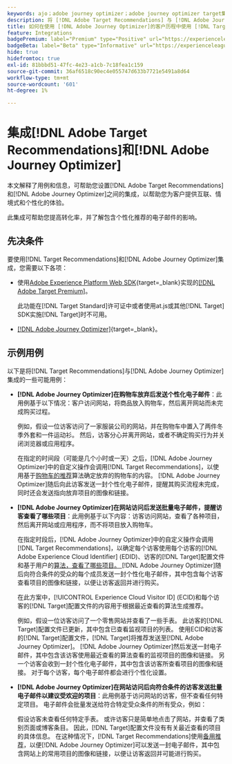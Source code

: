 ```yaml
---
keywords: ajo；adobe journey optimizer；adobe journey optimizer target集成；推荐；target推荐；集成
description: 将 [!DNL Adobe Target Recommendations] 与 [!DNL Adobe Journey Optimizer]集成。
title: 如何在使用 [!DNL Adobe Journey Optimizer]的客户历程中使用 [!DNL Target Recommendations] ？
feature: Integrations
badgePremium: label="Premium" type="Positive" url="https://experienceleague.adobe.com/docs/target/using/introduction/intro.html?lang=en#premium newtab=true" tooltip="请参阅Target Premium中包含的内容。"
badgeBeta: label="Beta" type="Informative" url="https://experienceleague.adobe.com/docs/target/using/introduction/intro.html#beta newtab=true" tooltip=" [!DNL Adobe Target] 中有哪些 Beta 功能。"
hide: true
hidefromtoc: true
exl-id: 81bbbd51-47fc-4e23-a1cb-7c18fea1c159
source-git-commit: 36af6518c90ec4e055747d633b7721e5491a8d64
workflow-type: tm+mt
source-wordcount: '601'
ht-degree: 1%

---
```


# 集成[!DNL Adobe Target Recommendations]和[!DNL Adobe Journey Optimizer]

本文解释了用例和信息，可帮助您设置[!DNL Adobe Target Recommendations]和[!DNL Adobe Journey Optimizer]之间的集成，以帮助您为客户提供互联、情境式和个性化的体验。

此集成可帮助您提高转化率，并了解包含个性化推荐的电子邮件的影响。

## 先决条件

要使用[!DNL Target Recommendations]和[!DNL Adobe Journey Optimizer]集成，您需要以下各项：

* 使用[Adobe Experience Platform Web SDK](https://experienceleague.adobe.com/docs/target-dev/developer/client-side/aep-web-sdk.html){target=_blank}实现的[[!DNL Adobe Target Premium]](/help/main/c-intro/intro.md#premium)。

  此功能在[!DNL Target Standard]许可证中或者使用at.js或其他[!DNL Target] SDK实施[!DNL Target]时不可用。

* [[!DNL Adobe Journey Optimizer]](https://experienceleague.adobe.com/docs/journey-optimizer/using/ajo-home.html){target=_blank}。

## 示例用例

以下是将[!DNL Target Recommendations]与[!DNL Adobe Journey Optimizer]集成的一些可能用例：

* **[!DNL Adobe Journey Optimizer]在购物车放弃后发送个性化电子邮件**：此用例基于以下情况：客户访问网站，将商品放入购物车，然后离开网站而未完成购买过程。

  例如，假设一位访客访问了一家服装公司的网站，并在购物车中置入了两件冬季外套和一件运动衫。 然后，访客分心并离开网站，或者不确定购买行为并关闭浏览器或应用程序。

  在指定的时间段（可能是几个小时或一天）之后，[!DNL Adobe Journey Optimizer]中的自定义操作会调用[!DNL Target Recommendations]，以使用基于[购物车的推荐](/help/main/c-recommendations/c-algorithms/base-the-recommendation-on-a-recommendation-key.md)算法确定放弃的购物车的内容。 [!DNL Adobe Journey Optimizer]随后向此访客发送一封个性化电子邮件，提醒其购买流程未完成，同时还会发送指向放弃项目的图像和链接。

* **[!DNL Adobe Journey Optimizer]在网站访问后发送批量电子邮件，提醒访客查看了哪些项目**：此用例基于以下内容：访客访问网站，查看了各种项目，然后离开网站或应用程序，而不将项目放入购物车。

  在指定时段后，[!DNL Adobe Journey Optimizer]中的自定义操作会调用[!DNL Target Recommendations]，以确定每个访客使用每个访客的[!DNL Adobe Experience Cloud Identifier] (EDID)、访客的[!DNL Target]配置文件和基于用户的[算法，查看了哪些项目。 ](/help/main/c-recommendations/c-algorithms/base-the-recommendation-on-a-recommendation-key.md)[!DNL Adobe Journey Optimizer]随后向符合条件的受众的每个成员发送一封个性化电子邮件，其中包含每个访客查看项目的图像和链接，以便让访客返回并进行购买。

  在此方案中，[!UICONTROL Experience Cloud Visitor ID] (ECID)和每个访客的[!DNL Target]配置文件的内容用于根据最近查看的算法生成推荐。

  例如，假设一位访客访问了一个零售网站并查看了一些手表。 此访客的[!DNL Target]配置文件已更新，其中包含已查看监视项目的列表。 使用ECID和访客的[!DNL Target]配置文件，[!DNL Target]将推荐发送至[!DNL Adobe Journey Optimizer]。 [!DNL Adobe Journey Optimizer]然后发送一封电子邮件，其中包含该访客使用最近查看的算法查看的监视项目的图像和链接。 另一个访客会收到一封个性化电子邮件，其中包含该访客所查看项目的图像和链接。 对于每个访客，每个电子邮件都会进行个性化设置。

* **[!DNL Adobe Journey Optimizer]在网站访问后向符合条件的访客发送批量电子邮件以建议受欢迎的项目**：此用例基于访问网站的访客，但不查看任何特定项目。 电子邮件会批量发送给符合特定受众条件的所有受众，例如：

  假设访客未查看任何特定手表。 或许访客只是简单地点击了网站，并查看了类别页面或博客条目。 因此，[!DNL Target]配置文件没有有关最近查看的项目的具体信息。 在这种情况下，[!DNL Target Recommendations]使用[备用推荐](/help/main/c-recommendations/c-algorithms/backup-recs.md)，以便[!DNL Adobe Journey Optimizer]可以发送一封电子邮件，其中包含网站上的常用项目的图像和链接，以便让访客返回并可能进行购买。
